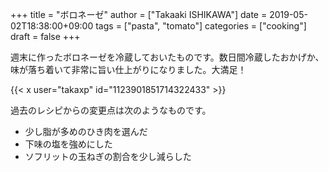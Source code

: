 +++
title = "ボロネーゼ"
author = ["Takaaki ISHIKAWA"]
date = 2019-05-02T18:38:00+09:00
tags = ["pasta", "tomato"]
categories = ["cooking"]
draft = false
+++

週末に作ったボロネーゼを冷蔵しておいたものです。数日間冷蔵したおかげか、味が落ち着いて非常に旨い仕上がりになりました。大満足！  

{{< x user="takaxp" id="1123901851714322433" >}}  

過去のレシピからの変更点は次のようなものです。  

-   少し脂が多めのひき肉を選んだ
-   下味の塩を強めにした
-   ソフリットの玉ねぎの割合を少し減らした
